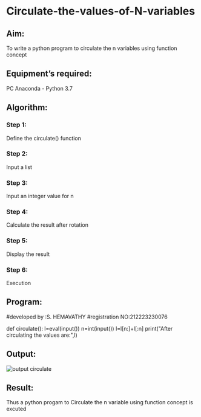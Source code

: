 # Circulate-the-values-of-N-variables
## Aim:
To write a python program to circulate the n variables using function concept
## Equipment’s required:
PC
Anaconda - Python 3.7
## Algorithm: 
### Step 1: 
Define the circulate() function
### Step 2:
Input a list
### Step 3: 
Input an integer value for n
### Step 4: 
Calculate the result after rotation
### Step 5:
Display the result
### Step 6: 
Execution
## Program:

#developed by   :S. HEMAVATHY
#registration NO:212223230076

def circulate():
    l=eval(input())
    n=int(input())
    l=l[n:]+l[:n]
    print("After circulating the values are:",l)
## Output:
![output circulate](https://github.com/Hemaatchu/Circulate-the-values-of-N-variables/assets/147328300/b6570493-d15f-479f-b7ed-a2187c1cdaea)

## Result:
Thus a python progam to Circulate the n variable using function concept is excuted


